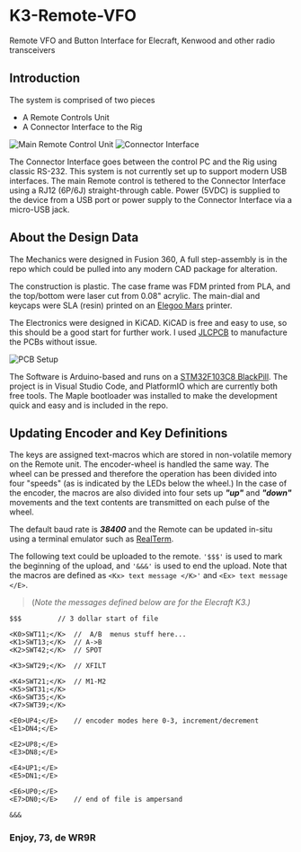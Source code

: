 # K3-Remote-VFO
Remote VFO and Button Interface for Elecraft, Kenwood and other radio transceivers

## Introduction
The system is comprised of two pieces
 - A Remote Controls Unit
 - A Connector Interface to the Rig 
 
![Main Remote Control Unit](https://imgur.com/RJ775HM.png)
![Connector Interface](https://imgur.com/VitQAPq.png)

The Connector Interface goes between the control PC and the Rig using classic RS-232. This system is not currently set up to support modern USB interfaces. The main Remote control is tethered to the Connector Interface using a RJ12 (6P/6J) straight-through cable.  Power (5VDC) is supplied to the device from a USB port or power supply to the Connector Interface via a micro-USB jack.

## About the Design Data

The Mechanics were designed in Fusion 360, A full step-assembly is in the repo which could be pulled into any modern CAD package for alteration.   

The construction is plastic. The case frame was FDM printed from PLA, and the top/bottom were laser cut from 
0.08" acrylic. The main-dial and keycaps were SLA (resin) printed on an [Elegoo Mars](https://www.elegoo.com/collections/3d-printing/products/elegoo-mars-3-lcd-3d-printer) printer.

The Electronics were designed in KiCAD. KiCAD is free and easy to use, so this should be a good start for further work. I used [JLCPCB](https://jlcpcb.com/) to manufacture the PCBs without issue.

![PCB Setup](https://imgur.com/WaAMKzH.png)

The Software is Arduino-based and runs on a [STM32F103C8 BlackPill](https://hobbycomponents.com/st-micro-electronics/960-stm32f103-black-pill-development-board). The project is in Visual Studio Code, and PlatformIO which are currently both free tools.  The Maple bootloader was installed to make the development quick and easy and is included in the repo.

## Updating Encoder and Key Definitions

The keys are assigned text-macros which are stored in non-volatile memory on the Remote unit. The encoder-wheel is handled the same way. The wheel can be pressed and therefore the operation has been divided into four "speeds" (as is indicated by the LEDs below the wheel.)  In the case of the encoder, the macros are also divided into four sets up ***"up"*** and ***"down"*** movements and the text contents are transmitted on each pulse of the wheel.

The default baud rate is ***38400*** and the Remote can be updated in-situ using a terminal emulator such as [RealTerm](https://realterm.sourceforge.io/).   

The following text could be uploaded to the remote.  `'$$$'` is used to mark the beginning of the upload, and `'&&&'` is used to end the upload.  Note that the macros are defined as ```<Kx> text message </K>'``` and `<Ex> text message </E>`. 

> (*Note the messages defined below are for the Elecraft K3.)*

```
$$$			// 3 dollar start of file

<K0>SWT11;</K>  //  A/B  menus stuff here...
<K1>SWT13;</K>  // A->B
<K2>SWT42;</K>  // SPOT

<K3>SWT29;</K>  // XFILT

<K4>SWT21;</K>  // M1-M2
<K5>SWT31;</K>  
<K6>SWT35;</K>  
<K7>SWT39;</K>  

<E0>UP4;</E>    // encoder modes here 0-3, increment/decrement
<E1>DN4;</E>    

<E2>UP8;</E>    
<E3>DN8;</E>    

<E4>UP1;</E>    
<E5>DN1;</E>    

<E6>UP0;</E>    
<E7>DN0;</E>	// end of file is ampersand

&&&
```

### Enjoy, 73,  de WR9R

